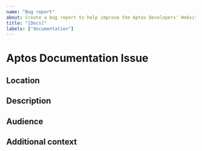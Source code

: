 ```yaml
---
name: "Bug report"
about: Create a bug report to help improve the Aptos Developers' Website
title: "[Docs]"
labels: ["documentation"]
---
```


# Aptos Documentation Issue

<!-- Use this template to report bugs and feature requests for the technical documentation and site found at Aptos.dev. All other requests should use the other Aptos bug templates:
https://github.com/aptos-labs/aptos-core/issues/new/choose -->

## Location

<!-- What are the existing URLs containing the issue, if any? -->

<!-- Where should this information land if new? (Start Aptos, Build Apps, Run Nodes, Reference, etc.) -->

## Description

<!-- How would you describe the issue? -->

<!-- What needs changing? -->

<!-- What changes are needed to support this new feature or product? (A simple overview, detailed procedures?) -->

## Audience

<!-- Who is the audience for that information? (App developers, investors, creators, validators, someone else?) -->

<!-- What precisely must they do with it? (Configure a new service? Process some output?) -->

## Additional context

<!-- What else can you provide to help address this request? -->

<!-- Do you have links to source documents or other references? -->

<!-- What is the relationship of those documents to this request? -->
